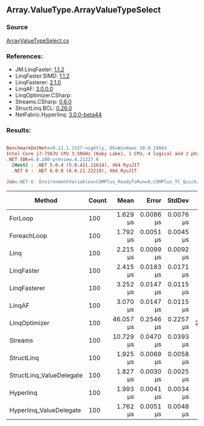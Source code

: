 ﻿## Array.ValueType.ArrayValueTypeSelect

### Source
[ArrayValueTypeSelect.cs](../LinqBenchmarks/Array/ValueType/ArrayValueTypeSelect.cs)

### References:
- JM.LinqFaster: [1.1.2](https://www.nuget.org/packages/JM.LinqFaster/1.1.2)
- LinqFaster.SIMD: [1.1.2](https://www.nuget.org/packages/LinqFaster.SIMD/1.0.3)
- LinqFasterer: [2.1.0](https://www.nuget.org/packages/LinqFasterer/2.1.0)
- LinqAF: [3.0.0.0](https://www.nuget.org/packages/LinqAF/3.0.0.0)
- LinqOptimizer.CSharp: [](https://www.nuget.org/packages/LinqOptimizer.CSharp/)
- Streams.CSharp: [0.6.0](https://www.nuget.org/packages/Streams.CSharp/0.6.0)
- StructLinq.BCL: [0.26.0](https://www.nuget.org/packages/StructLinq/0.26.0)
- NetFabric.Hyperlinq: [3.0.0-beta44](https://www.nuget.org/packages/NetFabric.Hyperlinq/3.0.0-beta44)

### Results:
``` ini

BenchmarkDotNet=v0.12.1.1527-nightly, OS=Windows 10.0.19043
Intel Core i7-7567U CPU 3.50GHz (Kaby Lake), 1 CPU, 4 logical and 2 physical cores
.NET SDK=6.0.100-preview.4.21227.6
  [Host] : .NET 5.0.4 (5.0.421.11614), X64 RyuJIT
  .NET 6 : .NET 6.0.0 (6.0.21.22210), X64 RyuJIT

Job=.NET 6  EnvironmentVariables=COMPlus_ReadyToRun=0,COMPlus_TC_QuickJitForLoops=1,COMPlus_TieredPGO=1  Runtime=.NET 6.0  

```
|                   Method | Count |      Mean |     Error |    StdDev | Ratio | RatioSD |   Gen 0 |   Gen 1 | Gen 2 | Allocated |
|------------------------- |------ |----------:|----------:|----------:|------:|--------:|--------:|--------:|------:|----------:|
|                  ForLoop |   100 |  1.629 μs | 0.0086 μs | 0.0076 μs |  1.00 |    0.00 |       - |       - |     - |         - |
|              ForeachLoop |   100 |  1.792 μs | 0.0051 μs | 0.0045 μs |  1.10 |    0.01 |       - |       - |     - |         - |
|                     Linq |   100 |  2.215 μs | 0.0099 μs | 0.0092 μs |  1.36 |    0.01 |  0.0496 |       - |     - |     104 B |
|               LinqFaster |   100 |  2.415 μs | 0.0183 μs | 0.0171 μs |  1.48 |    0.01 |  3.0670 |       - |     - |   6,424 B |
|             LinqFasterer |   100 |  3.252 μs | 0.0147 μs | 0.0115 μs |  2.00 |    0.01 |  3.0861 |       - |     - |   6,456 B |
|                   LinqAF |   100 |  3.070 μs | 0.0147 μs | 0.0115 μs |  1.88 |    0.01 |       - |       - |     - |         - |
|            LinqOptimizer |   100 | 46.057 μs | 0.2546 μs | 0.2257 μs | 28.28 |    0.18 | 57.6782 | 19.2261 |     - | 156,603 B |
|                  Streams |   100 | 10.729 μs | 0.0470 μs | 0.0393 μs |  6.59 |    0.04 |  0.3815 |       - |     - |     824 B |
|               StructLinq |   100 |  1.925 μs | 0.0069 μs | 0.0058 μs |  1.18 |    0.01 |  0.0153 |       - |     - |      32 B |
| StructLinq_ValueDelegate |   100 |  1.827 μs | 0.0030 μs | 0.0025 μs |  1.12 |    0.01 |       - |       - |     - |         - |
|                Hyperlinq |   100 |  1.993 μs | 0.0041 μs | 0.0034 μs |  1.22 |    0.01 |       - |       - |     - |         - |
|  Hyperlinq_ValueDelegate |   100 |  1.762 μs | 0.0051 μs | 0.0048 μs |  1.08 |    0.00 |       - |       - |     - |         - |
